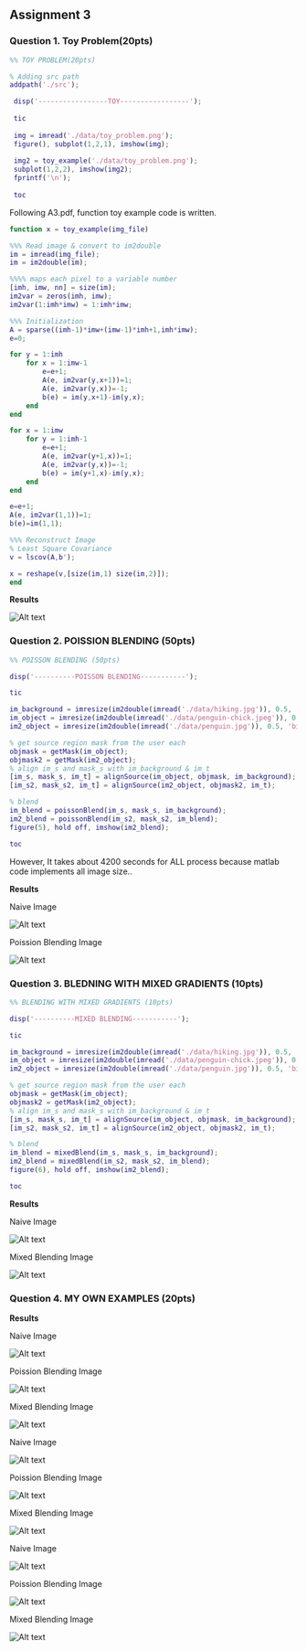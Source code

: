 ## Assignment 3
### Question 1. Toy Problem(20pts)

```matlab
%% TOY PROBLEM(20pts)

% Adding src path 
addpath('./src'); 

 disp('-----------------TOY-----------------');
 
 tic
 
 img = imread('./data/toy_problem.png');
 figure(), subplot(1,2,1), imshow(img);
 
 img2 = toy_example('./data/toy_problem.png');
 subplot(1,2,2), imshow(img2);
 fprintf('\n');
 
 toc
```
Following A3.pdf, function toy example code is written.

```matlab
function x = toy_example(img_file)

%%% Read image & convert to im2double
im = imread(img_file);
im = im2double(im);

%%%% maps each pixel to a variable number
[imh, imw, nn] = size(im);
im2var = zeros(imh, imw);
im2var(1:imh*imw) = 1:imh*imw; 

%%% Initialization
A = sparse((imh-1)*imw+(imw-1)*imh+1,imh*imw);
e=0;

for y = 1:imh
    for x = 1:imw-1
        e=e+1;
        A(e, im2var(y,x+1))=1;
        A(e, im2var(y,x))=-1;
        b(e) = im(y,x+1)-im(y,x);
    end
end

for x = 1:imw
    for y = 1:imh-1
        e=e+1;
        A(e, im2var(y+1,x))=1;
        A(e, im2var(y,x))=-1;
        b(e) = im(y+1,x)-im(y,x);
    end
end

e=e+1;
A(e, im2var(1,1))=1;
b(e)=im(1,1); 

%%% Reconstruct Image
% Least Square Covariance
v = lscov(A,b');

x = reshape(v,[size(im,1) size(im,2)]);
end
```
**Results**

![Alt text](./Figure/toy_example.jpg)
### Question 2. POISSION BLENDING (50pts)
```matlab
%% POISSON BLENDING (50pts)

disp('----------POISSON BLENDING-----------');

tic

im_background = imresize(im2double(imread('./data/hiking.jpg')), 0.5, 'bilinear');
im_object = imresize(im2double(imread('./data/penguin-chick.jpeg')), 0.5, 'bilinear');
im2_object = imresize(im2double(imread('./data/penguin.jpg')), 0.5, 'bilinear');

% get source region mask from the user each
objmask = getMask(im_object);
objmask2 = getMask(im2_object);
% align im_s and mask_s with im_background & im_t
[im_s, mask_s, im_t] = alignSource(im_object, objmask, im_background);
[im_s2, mask_s2, im_t] = alignSource(im2_object, objmask2, im_t);

% blend
im_blend = poissonBlend(im_s, mask_s, im_background);
im2_blend = poissonBlend(im_s2, mask_s2, im_blend);
figure(5), hold off, imshow(im2_blend);

toc
```
However, It takes about 4200 seconds for ALL process because matlab code implements all image size..

**Results**

Naive Image

![Alt text](./Figure/naiveblend.jpg)

Poission Blending Image

![Alt text](./Figure/poissonblend.jpg)

### Question 3. BLEDNING WITH MIXED GRADIENTS (10pts)
```matlab
%% BLENDING WITH MIXED GRADIENTS (10pts)

disp('----------MIXED BLENDING-----------');

tic

im_background = imresize(im2double(imread('./data/hiking.jpg')), 0.5, 'bilinear');
im_object = imresize(im2double(imread('./data/penguin-chick.jpeg')), 0.5, 'bilinear');
im2_object = imresize(im2double(imread('./data/penguin.jpg')), 0.5, 'bilinear');

% get source region mask from the user each
objmask = getMask(im_object);
objmask2 = getMask(im2_object);
% align im_s and mask_s with im_background & im_t
[im_s, mask_s, im_t] = alignSource(im_object, objmask, im_background);
[im_s2, mask_s2, im_t] = alignSource(im2_object, objmask2, im_t);

% blend
im_blend = mixedBlend(im_s, mask_s, im_background);
im2_blend = mixedBlend(im_s2, mask_s2, im_blend);
figure(6), hold off, imshow(im2_blend);

toc
```


**Results**

Naive Image

![Alt text](./Figure/naiveblend2.jpg)

Mixed Blending Image

![Alt text](./Figure/mixedblend.jpg)
### Question 4. MY OWN EXAMPLES (20pts)

**Results**

Naive Image

![Alt text](./Figure/naiveblend_sky.jpg)

Poission Blending Image

![Alt text](./Figure/poissonblend_sky.jpg) 

Mixed Blending Image

![Alt text](./Figure/mixedblend_sky.jpg)

Naive Image

![Alt text](./Figure/naiveblend_iphone.jpg)

Poission Blending Image

![Alt text](./Figure/poissonblend_iphone.jpg) 

Mixed Blending Image

![Alt text](./Figure/mixedblend_iphone.jpg)

Naive Image

![Alt text](./Figure/naiveblend_space.jpg)

Poission Blending Image

![Alt text](./Figure/poissonblend_space.jpg) 

Mixed Blending Image

![Alt text](./Figure/mixedblend_space.jpg)

